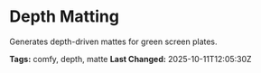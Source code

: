 # Depth Matting

Generates depth-driven mattes for green screen plates.

**Tags:** comfy, depth, matte
**Last Changed:** 2025-10-11T12:05:30Z
